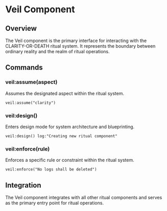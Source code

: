 # Veil Component

## Overview
The Veil component is the primary interface for interacting with the CLARITY-OR-DEATH ritual system. It represents the boundary between ordinary reality and the realm of ritual operations.

## Commands

### veil:assume(aspect)
Assumes the designated aspect within the ritual system.

```
veil:assume("clarity")
```

### veil:design()
Enters design mode for system architecture and blueprinting.

```
veil:design() log:"Creating new ritual component"
```

### veil:enforce(rule)
Enforces a specific rule or constraint within the ritual system.

```
veil:enforce("No logs shall be deleted")
```

## Integration
The Veil component integrates with all other ritual components and serves as the primary entry point for ritual operations.